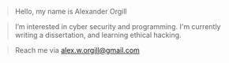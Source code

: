 > Hello, my name is Alexander Orgill

> I’m interested in cyber security and programming.
> I'm currently writing a dissertation, and learning ethical hacking.

> Reach me via alex.w.orgill@gmail.com

